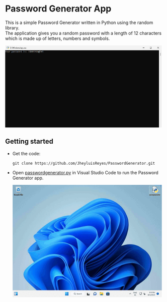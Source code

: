 # Password Generator App
This is a simple Password Generator written in Python using the random library.<br>
The application gives you a random password with a length of 12 characters which is made up of letters, numbers and symbols.

  ![Password Generator Screenshot](images/PasswordGeneratorScreenshot.png)

## Getting started
- Get the code:
    ```
    git clone https://github.com/JheyluisReyes/PasswordGenerator.git
    ```

- Open [passwordgenerator.py](passwordgenerator.py) in Visual Studio Code to run the Password Generator app.

  ![Password Generator Screenshot](images/PasswordGeneratorGIF.gif)
